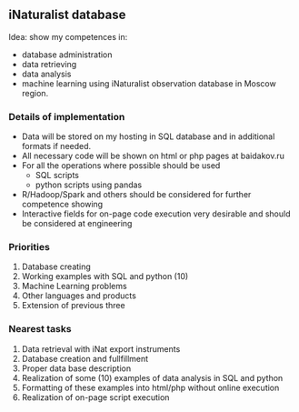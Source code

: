 ## iNaturalist database

Idea: show my competences in: 
* database administration
* data retrieving
* data analysis
* machine learning
using iNaturalist observation database in Moscow region.

### Details of implementation 

* Data will be stored on my hosting in SQL database and in additional formats if needed.
* All necessary code will be shown on html or php pages at baidakov.ru
* For all the operations where possible should be used
  - SQL scripts
  - python scripts using pandas
* R/Hadoop/Spark and others should be considered for further competence showing
* Interactive fields for on-page code execution very desirable and should be considered at engineering

### Priorities

1. Database creating
2. Working examples with SQL and python (10)
3. Machine Learning problems
4. Other languages and products
5. Extension of previous three

### Nearest tasks

1. Data retrieval with iNat export instruments
2. Database creation and fullfillment
3. Proper data base description
4. Realization of some (10) examples of data analysis in SQL and python
5. Formatting of these examples into html/php without online execution
6. Realization of on-page script execution
